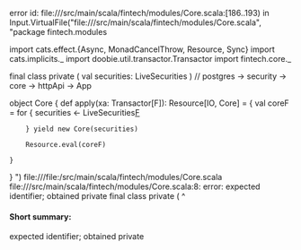 error id: file://<WORKSPACE>/src/main/scala/fintech/modules/Core.scala:[186..193) in Input.VirtualFile("file://<WORKSPACE>/src/main/scala/fintech/modules/Core.scala", "package fintech.modules

import cats.effect.{Async, MonadCancelThrow, Resource, Sync}
import cats.implicits._
import doobie.util.transactor.Transactor
import fintech.core._

final class private (
    val securities: LiveSecurities
)
// postgres -> security -> core -> httpApi -> App

object Core {
    def apply(xa: Transactor[F]): Resource[IO, Core] = {
        val coreF = for {
            securities <- LiveSecurities[F](xa)

        } yield new Core(securities)

        Resource.eval(coreF)

    }

}
")
file://<WORKSPACE>/file:<WORKSPACE>/src/main/scala/fintech/modules/Core.scala
file://<WORKSPACE>/src/main/scala/fintech/modules/Core.scala:8: error: expected identifier; obtained private
final class private (
            ^
#### Short summary: 

expected identifier; obtained private